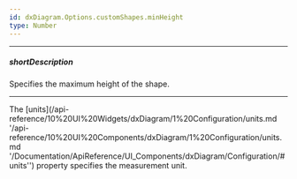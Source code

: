 ```yaml
---
id: dxDiagram.Options.customShapes.minHeight
type: Number
---
```

---
##### shortDescription
Specifies the maximum height of the shape.

---
The [units](/api-reference/10%20UI%20Widgets/dxDiagram/1%20Configuration/units.md '/api-reference/10%20UI%20Components/dxDiagram/1%20Configuration/units.md '/Documentation/ApiReference/UI_Components/dxDiagram/Configuration/#units'') property specifies the measurement unit.